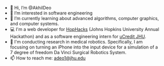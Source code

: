 - 👋 Hi, I’m @AkhilDeo
- 👀 I’m interested in software engineering
- 🌱 I’m currently learning about advanced algorithms, computer graphics, and computer systems.
- 💻 I'm a web developer for [HopHacks](https://hophacks.com/) (Johns Hopkins University Annual Hackathon) and as a software engineering intern for [uCredit JHU](https://ucredit.me/). 
- 🔬 I'm conducting research in medical robotics. Specifically, I am focusing on turning an iPhone into the input device for a simulation of a 7 degree of freedom Da Vinci Surgical Robotics System.
- 📫 How to reach me: adeo1@jhu.edu

<!---
AkhilDeo/AkhilDeo is a ✨ special ✨ repository because its `README.md` (this file) appears on your GitHub profile.
You can click the Preview link to take a look at your changes.
--->
